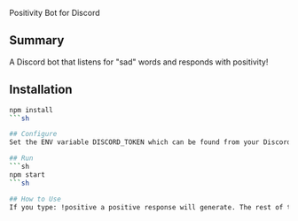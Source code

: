 Positivity Bot for Discord

## Summary
A Discord bot that listens for "sad" words and responds with positivity!

## Installation
```sh
npm install
```sh

## Configure
Set the ENV variable DISCORD_TOKEN which can be found from your Discord app

## Run
```sh
npm start
```sh

## How to Use
If you type: !positive a positive response will generate. The rest of the time it will try to detect "sad" words and then respond
